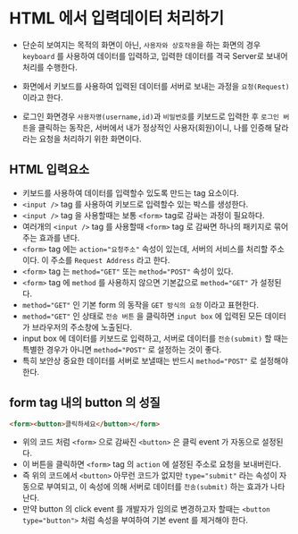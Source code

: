 # HTML 에서 입력데이터 처리하기

- 단순히 보여지는 목적의 화면이 아닌, `사용자와 상호작용`을
  하는 화면의 경우 `keyboard` 를 사용하여 데이터를 입력하고,
  입력한 데이터를 격국 Server로 보내어 처리를 수행한다.

- 화면에서 키보드를 사용하여 입력된 데이터를 서버로 보내는 과정을 `요청(Request)` 이라고 한다.
- 로그인 화면경우 `사용자명(username,id)`과 `비밀번호`를 키보드로 입력한 후 `로그인 버튼`을 클릭하는 동작은, 서버에서 내가 정상적인 사용자(회원)이니, 나를 인증해 달라 라는 요청을 처리하기 위한 화면이다.

## HTML 입력요소

- 키보드를 사용하여 데이터를 입력할수 있도록 만드는 tag 요소이다.
- `<input />` tag 를 사용하여 키보드로 입력할수 있는 박스를 생성한다.
- `<input />` tag 을 사용할때는 보통 `<form>` tag로 감싸는 과정이 필요하다.
- 여러개의 `<input />` tag 를 사용할때 `<form>` tag 로 감싸면 하나의 패키지로 묶어 주는 효과를 낸다.
- `<form>` tag 에는 `action="요청주소"` 속성이 있는데, 서버의 서비스를 처리할 주소이다. 이 주소를 `Request Address` 라고 한다.
- `<form>` tag 는 `method="GET"` 또는 `method="POST"` 속성이 있다.
- `<form>` tag 에 `method` 를 사용하지 않으면 기본값으로 `method="GET"` 가 설정된다.
- `method="GET"` 인 기본 form 의 동작을 `GET 방식의 요청` 이라고 표현한다.
- `method="GET"` 인 상태로 `전송 버튼` 을 클릭하면 `input box` 에 입력된 모든 데이터가 브라우저의 주소창에 노출된다.
- input box 에 데이터를 키보드로 입력하고, 서버로 데이터를 `전송(submit)` 할 때는 특별한 경우가 아니면 `method="POST"` 로 설정하는 것이 좋다.
- 특히 보안상 중요한 데이터를 서버로 보낼때는 반드시 `method="POST"` 로 설정해야 한다.

## form tag 내의 button 의 성질

```html
<form><button>클릭하세요</button></form>
```

- 위의 코드 처럼 `<form>` 으로 감싸진 `<button>` 은 클릭 event 가 자동으로 설정된다.
- 이 버튼을 클릭하면 `<form>` tag 의 `action` 에 설정된 주소로 요청을 보내버린다.
- 즉 위의 코드에서 `<button>` 아무런 코드가 없지만 `type="submit"` 라는 속성이 자동으로 부여되고, 이 속성에 의해 서버로 데이터를 `전송(submit)` 하는 효과가 나타난다.
- 만약 button 의 click event 를 개발자가 임의로 변경하고자 할때는 `<button type="button">` 처럼 속성을 부여하여 기본 event 를 제거해야 한다.
